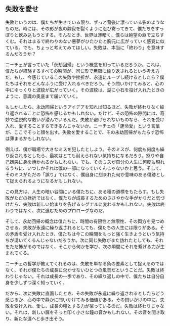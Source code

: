 ## 失敗を愛せ

失敗というのは、僕たちが生きている限り、ずっと背後に漂っている影のようなものだ。時には、その影が夜の静寂を裂くように忍び寄ってきて、僕たちをすっぽりと飲み込もうとする。そんなとき、世界は薄暗く、僕らは絶望の淵で立ちすくむ。それはまるで終わりのない悪夢がひたひたと胸元に広がっていく感覚に似ている。でも、ちょっと考えてみてほしい。失敗は、本当に「終わり」を意味するんだろうか？

ニーチェが言っていた「永劫回帰」という概念を知っているだろうか。これは、僕たちが経験するすべての瞬間が、同じ形で無限に繰り返されるという考え方だ。もし、今感じているこの失敗や挫折が、永遠にループし続けるとしたら？僕たちはそれをどんなふうに受け入れるべきだろう。そう問いかけてみると、心の中にゆっくりと波紋が広がっていく。その波紋は、湖に小石を投げ入れたときのように、意識の奥底まで届いていく。

もしかしたら、永劫回帰というアイデアを知れば知るほど、失敗が終わりなく繰り返されることに恐怖を感じるかもしれない。だけど、その恐怖の隙間には、奇妙で逆説的な救いが潜んでいるんだ。失敗が避けられないものなら、それを受け入れ、愛することすらできるんじゃないか。ニーチェの「運命愛」という言葉が、ここでそっと顔を出す。失敗を愛することで、その永劫回帰がもたらす恐怖は薄まるかもしれない。

例えば、僕が職場で大きなミスを犯したとしよう。そのミスが、何度も何度も繰り返されるとしたら、最初はとても耐えられない気持ちになるだろう。怒りや自己嫌悪に身を焼かれるかもしれない。でも、そのミスが自分の人生に何度も現れるうちに、いつしかそれは僕の一部になっていくんじゃないかと思う。そして、そのミスがただの「誤り」ではなく、僕自身に刻まれた何か意味のある傷跡として捉えられるようになるかもしれない。

この見方は、人生の暗い谷間にいる僕たちに、ある種の道標をもたらす。もし失敗がただの挫折ではなく、僕たちが成長するためのささやかな手がかりだと気づけたら、失敗は新しい始まりを告げるシグナルに変わるかもしれない。失敗は終わりではなく、次に進むためのプロローグなのだ。

そして、永劫回帰の概念は僕たちに、時間の有限性と無限性、その両方を見つめさせる。失敗が永遠に繰り返されるとしても、僕たちの人生には限りがある。その矛盾を受け入れたとき、僕たちは今この瞬間をもっと強く生きようという気持ちが湧いてくるんじゃないだろうか。次に同じ失敗がまた訪れたとしても、それをただ怖がるのではなく、そこから何かを学び、次の瞬間にそれを繋げる力が生まれてくる。

ニーチェの哲学が教えてくれるのは、失敗を単なる負の要素として捉えるのではなく、それが僕たちの成長に欠かせないひとつの風景だということだ。失敗は終わりじゃない。それは成長の一歩であり、その繰り返しの中で、僕たちは自分自身を少しずつ深く知っていく。

だから、次に失敗に直面したとき、その失敗が永遠に繰り返されるとしたらどう感じるか、心の中で静かに問いかけてみる価値がある。その問いかけの中に、失敗を受け入れ、愛し、成長の糧とする力が宿っているのだ。失敗は終わりじゃない。それは、新しい扉をそっと叩く小さな鐘の音かもしれない。その音を聞き取り、新たな道へと歩き出そう。
